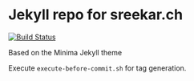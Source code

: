 # Jekyll repo for sreekar.ch

[![Build Status](https://app.travis-ci.com/sreekarchigurupati/EarthBug.github.io.svg?branch=master)](https://travis-ci.com/sreekarchigurupati/EarthBug.github.io)

Based on the Minima Jekyll theme

Execute <code>execute-before-commit.sh</code> for tag generation.
